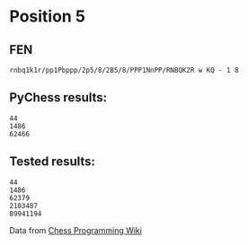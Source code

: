 # Position 5
## FEN
```
rnbq1k1r/pp1Pbppp/2p5/8/2B5/8/PPP1NnPP/RNBQK2R w KQ - 1 8
```

## PyChess results:
```
44
1486
62466
```

## Tested results:
```
44
1486
62379
2103487
89941194
```
Data from [Chess Programming Wiki](https://www.chessprogramming.org/Perft_Results)
